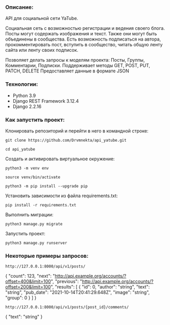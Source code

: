 ### Описание:

API для социальной сети YaTube.

Социальная сеть с возможностью регистрации и ведения своего блога.
Посты могут содержать изображения и текст. Также они могут быть объединены в сообщества.
Есть возможность подписаться на автора, прокомментировать пост, вступить в сообщество, читать общую ленту сайта или ленту своих подписок.

Позволяет делать запросы к моделям проекта: Посты, Группы, Комментарии, Подписки.
Поддерживает методы GET, POST, PUT, PATCH, DELETE
Предоставляет данные в формате JSON

### Технологии:
- Python 3.9
- Django REST Framework 3.12.4
- Django 2.2.16


### Как запустить проект:

Клонировать репозиторий и перейти в него в командной строке:

```
git clone https://github.com/Drvmnekta/api_yatube.git
```

```
cd api_yatube
```

Cоздать и активировать виртуальное окружение:

```
python3 -m venv env
```

```
source venv/bin/activate
```

```
python3 -m pip install --upgrade pip
```

Установить зависимости из файла requirements.txt:

```
pip install -r requirements.txt
```

Выполнить миграции:

```
python3 manage.py migrate
```

Запустить проект:

```
python3 manage.py runserver
```

### Некоторые примеры запросов:

```
http://127.0.0.1:8000/api/v1/posts/
```
{
  "count": 123,
  "next": "http://api.example.org/accounts/?offset=400&limit=100",
  "previous": "http://api.example.org/accounts/?offset=200&limit=100",
  "results": [
    {
      "id": 0,
      "author": "string",
      "text": "string",
      "pub_date": "2021-10-14T20:41:29.648Z",
      "image": "string",
      "group": 0
    }
  ]
}

```
http://127.0.0.1:8000/api/v1/posts/{post_id}/comments/
```
{
  "text": "string"
}
